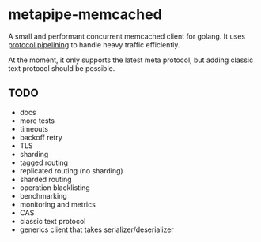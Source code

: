 # metapipe-memcached

A small and performant concurrent memcached client for golang. It uses [protocol pipelining](https://en.wikipedia.org/wiki/Protocol_pipelining) to handle heavy traffic efficiently. 

At the moment, it only supports the latest meta protocol, but adding classic text protocol should be possible.

TODO
----
- docs
- more tests
- timeouts
- backoff retry
- TLS
- sharding
- tagged routing
- replicated routing (no sharding)
- sharded routing
- operation blacklisting
- benchmarking
- monitoring and metrics
- CAS
- classic text protocol
- generics client that takes serializer/deserializer